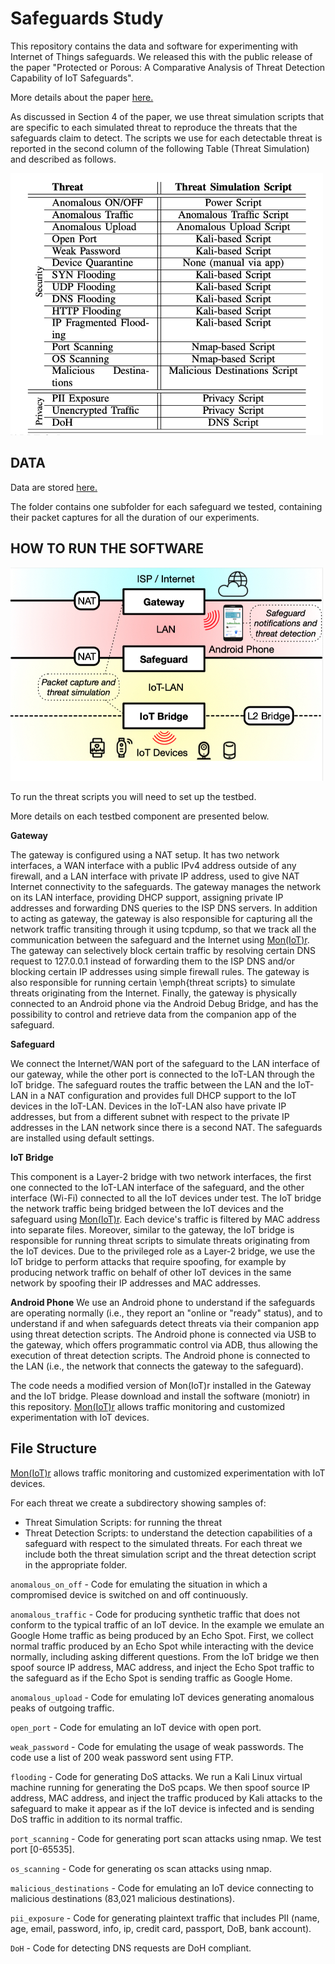 # Safeguards Study

This repository contains the data and software for experimenting with Internet of Things safeguards. 
We released this with the public release of the paper "Protected or Porous: A Comparative Analysis of Threat Detection Capability of IoT Safeguards".

More details about the paper [here.](https://iotrim.github.io/safeguards.html)

As discussed in Section 4 of the paper, we use threat simulation scripts that are specific to each simulated threat to reproduce the threats that the safeguards claim to detect. The scripts we use for each detectable threat is reported in the second column of the following Table (Threat Simulation) and described as follows.

<img src="https://github.com/IoTrim/safeguards-study/blob/main/table.png" width="500"/>

## DATA
Data are stored [here.](https://liveuclac-my.sharepoint.com/:f:/g/personal/uceeam9_ucl_ac_uk/EowECdCSEkVNlg5L4NH8HWAB3ZcWpYRIY0P6lUsDdZvdzQ?e=HLSuHb)

The folder contains one subfolder for each safeguard we tested, containing their packet captures for all the duration of our experiments.  

## HOW TO RUN THE SOFTWARE

<img src="https://github.com/IoTrim/safeguards-study/blob/main/setup.jpg" width="500"/>

To run the threat scripts you will need to set up the testbed. 

More details on each testbed component are presented below.

<b>Gateway</b>

The gateway is configured using a NAT setup. It has two network interfaces, a WAN interface with a public IPv4 address outside of any firewall, and a LAN interface with private IP address, used to give NAT Internet connectivity to the safeguards.
The gateway manages the network on its LAN interface, providing DHCP support, assigning private IP addresses and forwarding DNS queries to the ISP DNS servers.
In addition to acting as gateway, the gateway is also responsible for capturing all the network traffic transiting through it using tcpdump, so that we track all the communication between the safeguard and the Internet using [Mon(IoT)r](https://github.com/IoTrim/safeguards-study/tree/main/moniotr).
The gateway can selectively block certain traffic by resolving certain DNS request to 127.0.0.1 instead of forwarding them to the ISP DNS and/or blocking certain IP addresses using simple firewall rules.
The gateway is also responsible for running certain \emph{threat scripts} to simulate threats originating from the Internet.
Finally, the gateway is physically connected to an Android phone via the Android Debug Bridge, and has the possibility to control and retrieve data from the companion app of the safeguard.

<b>Safeguard</b>

We connect the Internet/WAN port of the safeguard to the LAN interface of our gateway, while the other port is connected to the IoT-LAN through the IoT bridge.
The safeguard routes the traffic between the LAN and the IoT-LAN in a NAT configuration and provides full DHCP support to the IoT devices in the IoT-LAN.
Devices in the IoT-LAN also have private IP addresses, but from a different subnet with respect to the private IP addresses in the LAN network since there is a second NAT.
The safeguards are installed using default settings.

<b>IoT Bridge</b>

This component is a Layer-2 bridge with two network interfaces, the first one connected to the IoT-LAN interface of the safeguard, and the other interface (Wi-Fi) connected to all the IoT devices under test.
The IoT bridge the network traffic being bridged between the IoT devices and the safeguard using [Mon(IoT)r](https://github.com/IoTrim/safeguards-study/tree/main/moniotr).
Each device's traffic is filtered by MAC address into separate files.
Moreover, similar to the gateway, the IoT bridge is responsible for running  threat scripts to simulate threats originating from the IoT devices.
Due to the privileged role as a Layer-2 bridge, we use the IoT bridge to perform attacks that require spoofing, for example by producing network traffic on behalf of other IoT devices in the same network by spoofing their IP addresses and MAC addresses.

<b>Android Phone</b>
We use an Android phone to understand if the safeguards are operating normally (i.e., they report an "online or "ready" status), 
and to understand if and when safeguards detect threats via their companion app using threat detection scripts.
The Android phone is connected via USB to the gateway, which offers programmatic control via ADB, thus allowing the execution of threat detection scripts.
The Android phone is connected to the LAN (i.e., the network that connects the gateway to the safeguard).

The code needs a modified version of Mon(IoT)r installed in the Gateway and the IoT bridge. Please download and install the software (moniotr) in this repository. 
[Mon(IoT)r](https://moniotrlab.ccis.neu.edu/tools/) allows traffic monitoring and customized experimentation with IoT devices.

## File Structure  

[Mon(IoT)r](https://moniotrlab.ccis.neu.edu/tools/) allows traffic monitoring and customized experimentation with IoT devices.

For each threat we create a subdirectory showing samples of:
* Threat Simulation Scripts: for running the threat 
* Threat Detection Scripts: to understand the detection capabilities of a safeguard with respect to the simulated threats. For each threat we include both the threat simulation script and the threat detection script in the appropriate folder.  

`anomalous_on_off` - Code for emulating the situation in which a compromised device is switched on and off continuously.

`anomalous_traffic` - Code for producing synthetic traffic that does not conform to the typical traffic of an IoT device. In the example we emulate an Google Home traffic as being produced by an Echo Spot. First, we collect normal traffic produced by an Echo Spot while interacting with the device normally, including asking different questions. From the IoT bridge we then spoof source IP address, MAC address, and inject the Echo Spot traffic to the safeguard as if the Echo Spot is sending traffic as Google Home.

`anomalous_upload` - Code for emulating IoT devices generating anomalous peaks of outgoing traffic.

`open_port` - Code for emulating an IoT device with open port.

`weak_password` - Code for emulating the usage of weak passwords. The code use a list of 200 weak password sent using FTP. 

`flooding` - Code for generating DoS attacks. We run a Kali Linux virtual machine
running for generating the DoS pcaps. We then spoof source IP address, MAC address, and inject the traffic produced by Kali attacks to the safeguard to make it appear as if the IoT device is infected and is sending DoS traffic in addition to its normal traffic.

`port_scanning` - Code for generating port scan attacks using nmap. We test port [0-65535].

`os_scanning` - Code for generating os scan attacks using nmap.

`malicious_destinations` - Code for emulating an IoT device connecting to malicious destinations (83,021 malicious destinations).

`pii_exposure` - Code for generating plaintext traffic that includes PII (name, age, email, password, info, ip, credit card, passport, DoB, bank account).

`DoH` - Code for detecting DNS requests are DoH compliant.



